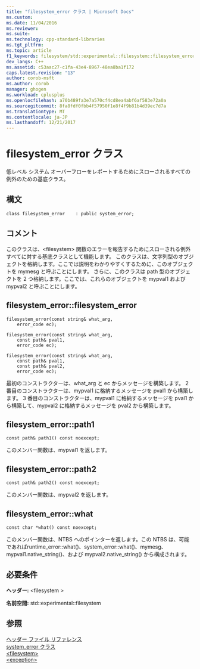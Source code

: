 ```yaml
---
title: "filesystem_error クラス | Microsoft Docs"
ms.custom: 
ms.date: 11/04/2016
ms.reviewer: 
ms.suite: 
ms.technology: cpp-standard-libraries
ms.tgt_pltfrm: 
ms.topic: article
f1_keywords: filesystem/std::experimental::filesystem::filesystem_error
dev_langs: C++
ms.assetid: c53aac27-c1fa-43e4-8967-48ea8ba1f172
caps.latest.revision: "13"
author: corob-msft
ms.author: corob
manager: ghogen
ms.workload: cplusplus
ms.openlocfilehash: a70b489fa3e7a570cf4cd8ea4abf6af583e72a0a
ms.sourcegitcommit: 8fa8fdf0fbb4f57950f1e8f4f9b81b4d39ec7d7a
ms.translationtype: MT
ms.contentlocale: ja-JP
ms.lasthandoff: 12/21/2017
---
```

# <a name="filesystemerror-class"></a>filesystem_error クラス
低レベル システム オーバーフローをレポートするためにスローされるすべての例外のための基底クラス。  
  
## <a name="syntax"></a>構文  
  
```  
class filesystem_error    : public system_error;  
```  
  
## <a name="remarks"></a>コメント  
 このクラスは、\<filesystem> 関数のエラーを報告するためにスローされる例外すべてに対する基底クラスとして機能します。 このクラスは、文字列型のオブジェクトを格納します。ここでは説明をわかりやすくするために、このオブジェクトを mymesg と呼ぶことにします。 さらに、このクラスは path 型のオブジェクトを 2 つ格納します。ここでは、これらのオブジェクトを mypval1 および mypval2 と呼ぶことにします。  
  
## <a name="filesystemerrorfilesystemerror"></a>filesystem_error::filesystem_error  
  
```  
filesystem_error(const string& what_arg,
    error_code ec);

filesystem_error(const string& what_arg,  
    const path& pval1,
    error_code ec);

filesystem_error(const string& what_arg,  
    const path& pval1,
    const path& pval2,
    error_code ec);
```  
  
 最初のコンストラクターは、what_arg と ec からメッセージを構築します。 2 番目のコンストラクターは、mypval1 に格納するメッセージを pval1 から構築します。 3 番目のコンストラクターは、mypval1 に格納するメッセージを pval1 から構築して、mypval2 に格納するメッセージを pval2 から構築します。  
  
## <a name="filesystemerrorpath1"></a>filesystem_error::path1  
  
```  
const path& path1() const noexcept;  
```  
  
 このメンバー関数は、mypval1 を返します。  
  
## <a name="filesystemerrorpath2"></a>filesystem_error::path2  
  
```  
const path& path2() const noexcept;  
```  
  
 このメンバー関数は、mypval2 を返します。  
  
## <a name="filesystemerrorwhat"></a>filesystem_error::what  
  
```  
const char *what() const noexcept;  
```  
  
 このメンバー関数は、NTBS へのポインターを返します。この NTBS は、可能であればruntime_error::what()、system_error::what()、mymesg、mypval1.native_string()、および mypval2.native_string() から構成されます。  
  
## <a name="requirements"></a>必要条件  
 **ヘッダー:** \<filesystem >  
  
 **名前空間:** std::experimental::filesystem  
  
## <a name="see-also"></a>参照  
 [ヘッダー ファイル リファレンス](../standard-library/cpp-standard-library-header-files.md)   
 [system_error クラス](../standard-library/system-error-class.md)   
 [\<filesystem>](../standard-library/filesystem.md)   
 [\<exception>](../standard-library/exception.md)

